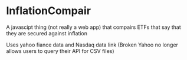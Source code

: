 # InflationCompair
A javascipt thing (not really a web app) that compairs ETFs that say that they are secured against inflation

Uses yahoo fiance data and Nasdaq data link
(Broken Yahoo no longer allows users to query their API for CSV files)

